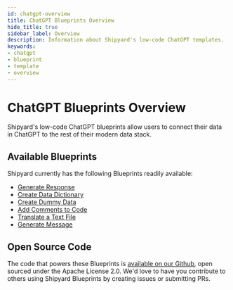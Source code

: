 ```yaml
---
id: chatgpt-overview
title: ChatGPT Blueprints Overview
hide_title: true
sidebar_label: Overview
description: Information about Shipyard's low-code ChatGPT templates.
keywords:
- chatgpt
- blueprint
- template
- overview
---
```


# ChatGPT Blueprints Overview

Shipyard's low-code ChatGPT blueprints allow users to connect their data in ChatGPT to the rest of their modern data stack.

## Available Blueprints
Shipyard currently has the following Blueprints readily available: 
- [Generate Response](chatgpt-generate-response.md)
- [Create Data Dictionary](chatgpt-create-data-dictionary.md)
- [Create Dummy Data](chatgpt-create-dummy-data.md)
- [Add Comments to Code](chatgpt-add-comments-to-code.md)
- [Translate a Text File](chatgpt-translate-a-text-file.md)
- [Generate Message](chatgpt-generate-message.md)

## Open Source Code
The code that powers these Blueprints is [available on our Github](None), open sourced under the Apache License 2.0. We'd love to have you contribute to others using Shipyard Blueprints by creating issues or submitting PRs.
